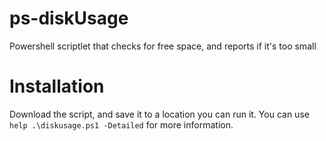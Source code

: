# ps-diskUsage
Powershell scriptlet that checks for free space, and reports if it's too small

# Installation
Download the script, and save it to a location you can run it. You can use `help .\diskusage.ps1 -Detailed` for more information.
